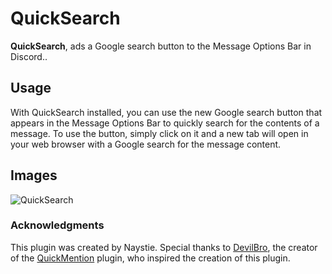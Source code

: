 # QuickSearch
**QuickSearch**, ads a Google search button to the Message Options Bar in Discord..


## Usage
With QuickSearch installed, you can use the new Google search button that appears in the Message Options Bar to quickly search for the contents of a message. To use the button, simply click on it and a new tab will open in your web browser with a Google search for the message content.

## Images

![QuickSearch](https://i.imgyukle.com/2023/04/12/Q32Tnf.png)


### Acknowledgments
This plugin was created by Naystie. Special thanks to [DevilBro](https://betterdiscord.app/developer/DevilBro), the creator of the [QuickMention](https://betterdiscord.app/plugin/QuickMention) plugin, who inspired the creation of this plugin.

